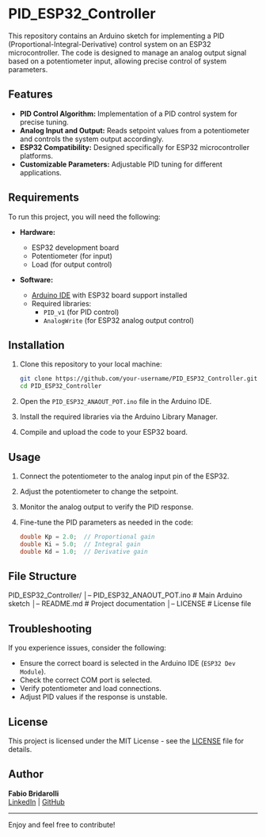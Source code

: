 # PID_ESP32_Controller

This repository contains an Arduino sketch for implementing a PID (Proportional-Integral-Derivative) control system on an ESP32 microcontroller. The code is designed to manage an analog output signal based on a potentiometer input, allowing precise control of system parameters.

## Features

- **PID Control Algorithm:** Implementation of a PID control system for precise tuning.
- **Analog Input and Output:** Reads setpoint values from a potentiometer and controls the system output accordingly.
- **ESP32 Compatibility:** Designed specifically for ESP32 microcontroller platforms.
- **Customizable Parameters:** Adjustable PID tuning for different applications.

## Requirements

To run this project, you will need the following:

- **Hardware:**
  - ESP32 development board
  - Potentiometer (for input)
  - Load (for output control)

- **Software:**
  - [Arduino IDE](https://www.arduino.cc/en/software) with ESP32 board support installed
  - Required libraries:
    - `PID_v1` (for PID control)
    - `AnalogWrite` (for ESP32 analog output control)

## Installation

1. Clone this repository to your local machine:

    ```bash
    git clone https://github.com/your-username/PID_ESP32_Controller.git
    cd PID_ESP32_Controller
    ```

2. Open the `PID_ESP32_ANAOUT_POT.ino` file in the Arduino IDE.

3. Install the required libraries via the Arduino Library Manager.

4. Compile and upload the code to your ESP32 board.

## Usage

1. Connect the potentiometer to the analog input pin of the ESP32.
2. Adjust the potentiometer to change the setpoint.
3. Monitor the analog output to verify the PID response.
4. Fine-tune the PID parameters as needed in the code:

    ```cpp
    double Kp = 2.0;  // Proportional gain
    double Ki = 5.0;  // Integral gain
    double Kd = 1.0;  // Derivative gain
    ```

## File Structure
PID_ESP32_Controller/
│– PID_ESP32_ANAOUT_POT.ino  # Main Arduino sketch
│– README.md                 # Project documentation
│– LICENSE                   # License file 

## Troubleshooting

If you experience issues, consider the following:

- Ensure the correct board is selected in the Arduino IDE (`ESP32 Dev Module`).
- Check the correct COM port is selected.
- Verify potentiometer and load connections.
- Adjust PID values if the response is unstable.

## License

This project is licensed under the MIT License - see the [LICENSE](LICENSE) file for details.

## Author

**Fabio Bridarolli**  
[LinkedIn](https://www.linkedin.com/) | [GitHub](https://github.com/your-username)

---

Enjoy and feel free to contribute!
